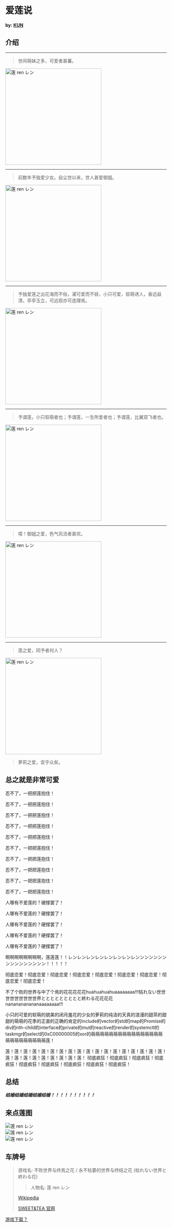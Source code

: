 # 爱莲说

**by: [KUN](https://github.com/KUN1007)**

## 介绍

------


> 世间萌妹之多，可爱者甚蕃。

<img src="./image/1.jpg" width="300" alt="莲 ren レン">

------
> 前数年予独爱少女。自尘世以来，世人甚爱御姐。

<img src="./image/3.jpg" width="300" alt="莲 ren レン">

------
> 予独爱莲之出花海而不俗，濯可爱而不妖，小只可爱，软萌诱人，香远益清，亭亭玉立，可远观亦可连理焉。

<img src="./image/4.jpg" width="300" alt="莲 ren レン">

------
> 予谓莲，小只软萌者也；予谓莲，一生所爱者也；予谓莲，比翼双飞者也。

<img src="./image/6.jpg" width="300" alt="莲 ren レン">

------
> 噫！御姐之爱，色气风流者甚欢。

<img src="./image/5.jpg" width="300" alt="莲 ren レン">

------
> 莲之爱，同予者何人？

<img src="./image/2.jpg" width="300" alt="莲 ren レン">

> 萝莉之爱，宜乎众矣。

## 总之就是非常可爱

忍不了，一把把莲抱住！

忍不了，一把把莲抱住！

忍不了，一把把莲抱住！

忍不了，一把把莲抱住！

忍不了，一把把莲抱住！

忍不了，一把把莲抱住！

忍不了，一把把莲抱住！

忍不了，一把把莲抱住！

忍不了，一把把莲抱住！

忍不了，一把把莲抱住！

人哪有不爱莲的？硬撑罢了！

人哪有不爱莲的？硬撑罢了！

人哪有不爱莲的？硬撑罢了！

人哪有不爱莲的？硬撑罢了！

人哪有不爱莲的？硬撑罢了！

啊啊啊啊啊啊啊啊，莲莲莲！！レンレンレンレンレンレンレンレンンンンンンンンンンンンンンンン！！！！！

彻底恋爱！彻底恋爱！彻底恋爱！彻底恋爱！彻底恋爱！彻底恋爱！彻底恋爱！彻底恋爱！彻底恋爱！

不了个败的世界与中了个焉的花花花花花huahuahuahuaaaaaaaa!!!枯れない世世世世世世世世世界ととととととととと終わる花花花花nananananananaaaaaaaa!!!

小只的可爱的软萌的貌美的闭月羞花的少女的萝莉的纯洁的天真的浪漫的甜茶的甜甜的萌萌的花季的正直的正确的肯定的include的vector的std的map的Promise的div的nth-child的interface的private的mut的reactive的render的systemctl的taskmgr的select的0xC00000005的xor的萌萌萌萌萌萌萌萌萌萌萌萌萌萌萌萌萌萌萌萌萌萌萌萌萌莲！

莲！莲！莲！莲！莲！莲！莲！莲！莲！莲！莲！莲！莲！莲！莲！莲！莲！莲！莲！莲！莲！莲！莲！莲！莲！莲！莲！
彻底疯狂！彻底疯狂！彻底疯狂！彻底疯狂！彻底疯狂！彻底疯狂！彻底疯狂！彻底疯狂！彻底疯狂！


## 总结

***结婚结婚结婚结婚结婚！！！！！！！！！！***

## 来点莲图

<img src="./image/Ren_01a.webp" alt="莲 ren レン">

<br/>

<img src="./image/Ren_03a.webp" alt="莲 ren レン">

<br/>

<img src="./image/Ren_04a.webp" alt="莲 ren レン">

## 车牌号

> 游戏名: 不败世界与终焉之花 / 永不枯萎的世界与终结之花 (枯れない世界と終わる花)
> > 人物名: 莲 ren レン
> 
> [Wikipedia](https://ja.wikipedia.org/wiki/%E6%9E%AF%E3%82%8C%E3%81%AA%E3%81%84%E4%B8%96%E7%95%8C%E3%81%A8%E7%B5%82%E3%82%8F%E3%82%8B%E8%8A%B1)
> 
> [SWEET&TEA 官网](http://sweet.clearrave.co.jp/karehana/)


[游戏下载？](https://www.kungal.com/zh-cn/galgame/1)
